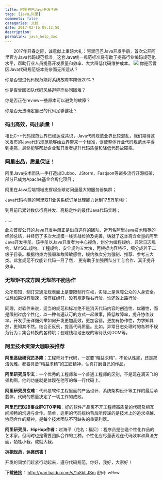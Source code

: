 ```yaml
---
title: 阿里巴巴Java开发手册
tags: [java,阿里]
comments: false
categories: 文档
date: 2017-02-16 09:12:50
description:
permalink: java_help_doc
---
```

&emsp;&emsp;2017年开春之际，诚意献上重磅大礼：阿里巴巴Java开发手册，首次公开阿里官方Java代码规范标准。这套Java统一规范标准将有助于提高行业编码规范化水平，帮助行业人员提高开发质量和效率、大大降低代码维护成本。
![](/pic/javashouce.jpeg)
你是否曾因Java代码规范版本纷杂而无所适从？

你是否想过代码规范能将系统故障率降低20%？

你是否曾因团队代码风格迥异而协同困难？

你是否正在review一些原本可以避免的故障？<!--more-->

你是否无法确定自己的代码足够健壮？ 

### 码出高效，码出质量！

相比C++代码规范业界已经达成共识，Java代码规范业界比较混乱，我们期待这次发布的Java代码规范能够给业界带来一个标准，促使整体行业代码规范水平得到提高，最终能够帮助企业和开发者提升代码质量和降低代码故障率。

 

### 阿里出品，质量保证！

阿里Java技术团队一手打造出Dubbo、JStorm、Fastjson等诸多流行开源框架，部分已成为Apache基金会孵化项目；

阿里在Java后端领域支撑起全球访问量最大的服务器集群；

Java代码构建的阿里双11业务系统订单处理能力达到17.5万笔/秒；

到目前已累计数亿行高并发、高稳定性的最佳Java代码实践；

……

此次首度公开的Java开发手册正是出自这样的团队，近万名阿里Java技术精英的经验总结，并经历了多次大规模一线实战检验及完善，铸就了这本高含金量的阿里Java开发手册。该手册以Java开发者为中心视角，划分为编程规约、异常日志规约、MYSQL规约、工程规约、安全规约五大块，再根据内容特征，细分成若干二级子目录。根据约束力强弱和故障敏感性，规约依次分为强制、推荐、参考三大类。此套规范不仅能让代码一目了然， 更有助于加强团队分工与合作、真正提升效率。 



### 无规矩不成方圆 无规范不能协作

众所周知，制订交通法规表面上是要限制行车权，实际上是保障公众的人身安全。试想如果没有限速，没有红绿灯，没有规定靠右行驶，谁还敢上路行驶。 

同理，对软件来说，适当的规范和标准绝不是消灭代码内容的创造性、优雅性，而是限制过度个性化，以一种普遍认可的方式一起做事，降低故障率，提升协作效率。开发手册详细列举如何开发更加高效，更加容错，更加有协作性，力求知其然，更知其不然，结合正反例，提高代码质量。比如，异常日志处理时的各种不规范行为；集合转换的各种坑；创建线程池出现的等待队列OOM等。 



### 阿里技术资深大咖联袂推荐

**阿里高级研究员多隆**：工程师对于代码，一定要“精益求精”，不论从性能，还是简洁优雅，都要具备“精益求精”的工匠精神，认真打磨自己的作品。 

**阿里研究员毕玄**：一个优秀的工程师和一个普通工程师的区别，不是现在满天飞的架构图，他的功底就是体现在他写的每一行代码上。 

**阿里研究员玄难**：代码是软件工程里面的产品设计、系统架构设计等工作的最后承载体，代码的质量决定了一切工作的成败。 

**阿里巴巴B2B事业群CTO李纯**：好的软件产品离不开工程师高质量的代码及相互间顺畅的沟通与合作。简单，适用的代码规约背后所传递的是技术上的追求卓越、协同合作的精神，是每个技术团队不可缺失的重要利器。 

**阿里研究员、HipHop作者**：赵海平（花名：福贝）：程序员是创造个性化作品的艺术家，但同时也是需要团队合作的工种。个性化应尽量表现在代码效率和算法方面，牺牲小我，成就大我。 



**拥抱规范，远离伤害！**

开发的同学们赶紧行动起来，遵守代码规范，你好，我好，大家好！ 

**下载链接**： http://pan.baidu.com/s/1o8bLJSm 密码: w9vw